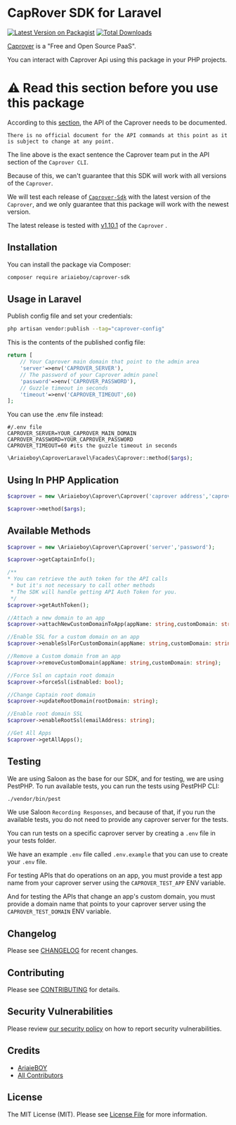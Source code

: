 # CapRover SDK for Laravel

[![Latest Version on Packagist](https://img.shields.io/packagist/v/ariaieboy/caprover-sdk.svg?style=flat-square)](https://packagist.org/packages/ariaieboy/caprover-sdk)
[![Total Downloads](https://img.shields.io/packagist/dt/ariaieboy/caprover-sdk.svg?style=flat-square)](https://packagist.org/packages/ariaieboy/caprover-sdk)


[Caprover](https://github.com/caprover/caprover) is a "Free and Open Source PaaS".

You can interact with Caprover Api using this package in your PHP projects.

# ⚠️ Read this section before you use this package

According to this [section](https://github.com/caprover/caprover-cli#api), the API of the Caprover needs to be documented.

`There is no official document for the API commands at this point as it is subject to change at any point.`

The line above is the exact sentence the Caprover team put in the API section of the `Caprover CLI`.

Because of this, we can't guarantee that this SDK will work with all versions of the `Caprover`.

We will test each release of [`Caprover-Sdk`](https://github.com/ariaieboy/caprover-sdk) with the latest version of
the `Caprover`, and we only guarantee that this package will work with the newest version.

The latest release is tested with [v1.10.1](https://github.com/caprover/caprover/releases/tag/v1.10.1) of the `Caprover`
.

## Installation

You can install the package via Composer:

```bash
composer require ariaieboy/caprover-sdk
```

## Usage in Laravel

Publish config file and set your credentials:

```bash
php artisan vendor:publish --tag="caprover-config"
```

This is the contents of the published config file:

```php
return [
    // Your Caprover main domain that point to the admin area
    'server'=>env('CAPROVER_SERVER'),
    // The password of your Caprover admin panel
    'password'=>env('CAPROVER_PASSWORD'),
    // Guzzle timeout in seconds
    'timeout'=>env('CAPROVER_TIMEOUT',60)
];
```
You can use the .env file instead:

```dotenv
#/.env file
CAPROVER_SERVER=YOUR_CAPROVER_MAIN_DOMAIN
CAPROVER_PASSWORD=YOUR_CAPROVER_PASSWORD
CAPROVER_TIMEOUT=60 #its the guzzle timeout in seconds
```

```php
\Ariaieboy\CaproverLaravel\Facades\Caprover::method($args);
```

## Using In PHP Application
```php
$caprover = new \Ariaieboy\Caprover\Caprover('caprover address','caprover password','timeout (default:60)')

$caprover->method($args);
```

## Available Methods

```php
$caprover = new \Ariaieboy\Caprover\Caprover('server','password');

$caprover->getCaptainInfo();

/**
* You can retrieve the auth token for the API calls
 * but it's not necessary to call other methods
 * The SDK will handle getting API Auth Token for you.
 */
$caprover->getAuthToken();

//Attach a new domain to an app
$caprover->attachNewCustomDomainToApp(appName: string,customDomain: string);

//Enable SSL for a custom domain on an app
$caprover->enableSslForCustomDomain(appName: string,customDomain: string);

//Remove a Custom domain from an app
$caprover->removeCustomDomain(appName: string,customDomain: string);

//Force Ssl on captain root domain
$caprover->forceSsl(isEnabled: bool);

//Change Captain root domain
$caprover->updateRootDomain(rootDomain: string);

//Enable root domain SSL
$caprover->enableRootSsl(emailAddress: string);

//Get All Apps
$caprover->getAllApps();
```

## Testing

We are using Saloon as the base for our SDK, and for testing, we are using PestPHP.
To run available tests, you can run the tests using PestPHP CLI:
```bash
./vendor/bin/pest
```

We use Saloon `Recording Responses`, and because of that, if you run the available tests, you do not need to provide any caprover server for the tests.

You can run tests on a specific caprover server by creating a `.env` file in your tests folder.

We have an example `.env` file called `.env.example` that you can use to create your `.env` file.

For testing APIs that do operations on an app, you must provide a test app name from your caprover server using the `CAPROVER_TEST_APP` ENV variable.

And for testing the APIs that change an app's custom domain, you must provide a domain name that points to your caprover server using the `CAPROVER_TEST_DOMAIN` ENV variable.

## Changelog

Please see [CHANGELOG](CHANGELOG.md) for recent changes.

## Contributing

Please see [CONTRIBUTING](.github/CONTRIBUTING.md) for details.

## Security Vulnerabilities

Please review [our security policy](../../security/policy) on how to report security vulnerabilities.

## Credits

- [AriaieBOY](https://github.com/ariaieboy)
- [All Contributors](../../contributors)

## License

The MIT License (MIT). Please see [License File](LICENSE.md) for more information.
